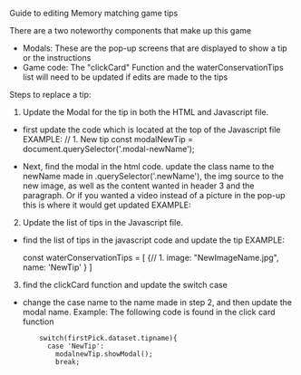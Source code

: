 Guide to editing Memory matching game tips

There are a two noteworthy components that make up this game

- Modals: These are the pop-up screens that are displayed to show a tip or the instructions
- Game code: The "clickCard" Function and the waterConservationTips list will need to be updated
  if edits are made to the tips

Steps to replace a tip:

1. Update the Modal for the tip in both the HTML and Javascript file.

- first update the code which is located at the top of the Javascript file
  EXAMPLE:
  // 1. New tip
  const modalNewTip = document.querySelector('.modal-newName');

- Next, find the modal in the html code.
  update the class name to the newName made in .querySelector('.newName'), the img source to the new image,
  as well as the content wanted in header 3 and the paragraph. Or if you wanted a video instead of a picture
  in the pop-up this is where it would get updated
  EXAMPLE:

 <dialog class="modal modal-newName">
        <img src="yourNewImage.jpg" alt="Name of image" />
        <h3>New Header here</h3>
        <p>
          New description here
        </p>
        <button class="close-button">
          <h4>close</h4>
        </button>
      </dialog>

2. Update the list of tips in the Javascript file.

- find the list of tips in the javascript code and update the tip
  EXAMPLE:

  const waterConservationTips = [
  {// 1.
  image: "NewImageName.jpg",
  name: 'NewTip'
  }
  ]

3. find the clickCard function and update the switch case

- change the case name to the name made in step 2, and then update the modal name.
  Example: The following code is found in the click card function

          switch(firstPick.dataset.tipname){
            case 'NewTip':
              modalnewTip.showModal();
              break;
